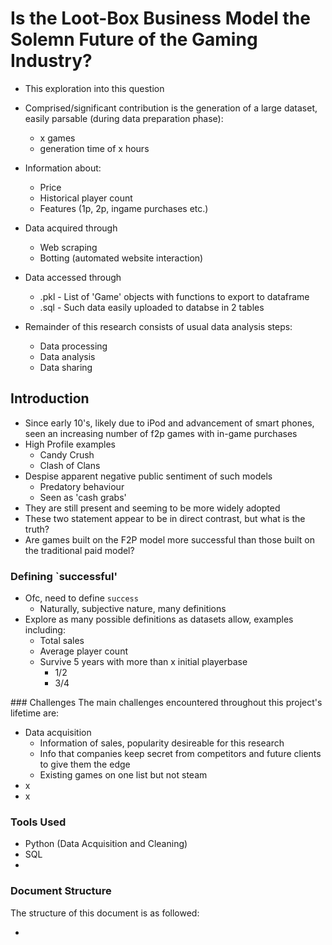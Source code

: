 # Is the Loot-Box Business Model the Solemn Future of the Gaming Industry?

- This exploration into this question 
- Comprised/significant contribution is the generation of a large dataset, easily parsable (during data preparation phase):
    - x games 
    - generation time of x hours 
- Information about:
    - Price
    - Historical player count 
    - Features (1p, 2p, ingame purchases etc.)
- Data acquired through 
    - Web scraping 
    - Botting (automated website interaction)
- Data accessed through 
    - .pkl - List of 'Game' objects with functions to export to dataframe
    - .sql - Such data easily uploaded to databse in 2 tables 

- Remainder of this research consists of usual data analysis steps:
    - Data processing 
    - Data analysis
    - Data sharing



## Introduction 
- Since early 10's, likely due to iPod and advancement of smart phones, seen an increasing number of f2p games with in-game purchases
- High Profile examples 
    - Candy Crush 
    - Clash of Clans
- Despise apparent negative public sentiment of such models
    - Predatory behaviour
    - Seen as 'cash grabs'
- They are still present and seeming to be more widely adopted
- These two statement appear to be in direct contrast, but what is the truth?
- Are games built on the F2P model more successful than those built on the traditional paid model?

### Defining `successful'
- Ofc, need to define `success`
    - Naturally, subjective nature, many definitions 
- Explore as many possible definitions as datasets allow, examples including:
    - Total sales 
    - Average player count
    - Survive 5 years with more than x initial playerbase
        - 1/2
        - 3/4

### Challenges 
The main challenges encountered throughout this project's lifetime are:
- Data acquisition
    - Information of sales, popularity desireable for this research 
    - Info that companies keep secret from competitors and future clients to give them the edge
    - Existing games on one list but not steam
- x
- x

### Tools Used 
- Python (Data Acquisition and Cleaning)
- SQL 
- 

### Document Structure 
The structure of this document is as followed:
- <title>:<summary>

## Data Acquisition 

### Data Landscape
- First step is acquiring data on games in an automated manner and relevant details where possible 
- Naturally consider following domains:
    - PC (Steam)
    - Console (Sony, Nintendo, Xbox)
    - Mobile (Android, iOS)

- Primary focus is Steam, due to the level of granularity and historical data available from steamcharts, a user-managed site, providing data such as ... over a long duration

- Sony considered
    - Ability to sort by downloads and current popularity 
    - Less granular details 
    - Inclusion depend on findings from primary dataset

- Remaining platforms do not provide a means of obtaining the data needed, as they are likely kept as 'business secrets'

- Working with very limited, and biased dataset, as different platforms are known to have differnt habbits and cultures
    - Successful game genres 
    - Likelihood to pay for game or pay full price for games

### Approach 
- Python primary tool used for data acquisition 
- Scraping:
    - https://steamcharts.com/top
        Simple due to predictable URL and HTML pages; foregoing need of automtion tools and conditional checks
    - https://store.steampowered.com/
        Not the case for steam, discussed more in challenges section
    
- Steam charts used to get information on player count; take as indication of popularity for this project 
- Official steam site is used to pricing information 
- Due to unpredictable nature of steam URL's, to automate this process, use `Selenium` package to automate web browsers 
    - Interact with search box so we can search for game as if normal user 

- Diagram of steps
- Link to source code 

#### Challenge 
- Unexpected surprise is some games requireing extra screen for age restricted games 
- Game pages inconsistent, needing to be handled
    - Discounts 
    - Unique drop-down menus (GTA V)
    - Changed the way identified datafields

## Data Cleaning 
- Months to SQL format, orderable (March 2024 -> 2024-03) and (Last 30 Days -> Current month year)
- Missing prices
- Random games having random tabs in html
- Not having appropriate singe-player tags in 'correct' place 
- Some games will be incorrect with outliers such as Wallpaper Engine







========




## Visualisations 
- How many paid games include DLC
    - Maybe further break down the DLC
- Are certain models more successful on different platforms
- For those paid games in the top 10, is 'loyalty' a factor?
    - I.e., are only old paid games in the top 10?
- Average amount spent in game 
- Are top 100 currently played games biased towards multiplayer games with inherent replay value?

## Quesrtions
- Were any of the decreases in player count to do with DLC/lootboxes